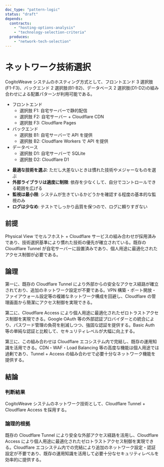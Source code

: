 ```yaml
---
doc_type: "pattern-logic"
status: "draft"
depends:
  contracts:
    - "hosting-options-analysis"
    - "technology-selection-criteria"
  produces:
    - "network-tech-selection"
---
```


# ネットワーク技術選択

<!-- PREMISE_BEGIN: hosting-options-analysis -->

CogitoWeave システムのホスティング方式として、フロントエンド 3 選択肢(F1-F3)、バックエンド 2 選択肢(B1-B2)、データベース 2 選択肢(D1-D2)の組み合わせによる配置パターンが利用可能である。

- フロントエンド
  - 選択肢 F1: 自宅サーバーで静的配信
  - 選択肢 F2: 自宅サーバー + Cloudflare CDN
  - 選択肢 F3: Cloudflare Pages
- バックエンド
  - 選択肢 B1: 自宅サーバーで API を提供
  - 選択肢 B2: Cloudflare Workers で API を提供
- データベース
  - 選択肢 D1: 自宅サーバーで SQLite
  - 選択肢 D2: Cloudflare D1

<!-- PREMISE_END: hosting-options-analysis -->

<!-- PREMISE_BEGIN: technology-selection-criteria -->

- **最適な技術を選ぶ**: ただし大差ないときは慣れた技術やメジャーなものを選ぶ
- **外部ライブラリは適度に制限**: 依存を少なくして、自分でコントロールできる範囲を広げる
- **監視は最小限**: システムが生きているかどうかを確認する程度の基本的な監視のみ
- **ログは少なめ**: テストでしっかり品質を保つので、ログに頼りすぎない

<!-- PREMISE_END: technology-selection-criteria -->

## 前提

Physical View でセルフホスト + Cloudflare サービスの組み合わせが採用済みであり、技術選択基準により慣れた技術の優先が確立されている。既存の Cloudflare Tunnel が自宅サーバーに設置済みであり、個人用途に最適化されたアクセス制御が必要である。

## 論理

第一に、既存の Cloudflare Tunnel により外部からの安全なアクセス経路が確立されており、追加のネットワーク設定が不要である。VPN 構築・ポート開放・ファイアウォール設定等の複雑なネットワーク構成を回避し、Cloudflare の管理画面から簡潔にアクセス制御を実現できる。

第二に、Cloudflare Access により個人用途に最適化されたゼロトラストアクセス制御を実現できる。Google OAuth 等の外部認証プロバイダーとの統合により、パスワード管理の負荷を削減しつつ、強固な認証を提供する。Basic Auth 等の単純な認証と比較して、セキュリティレベルが大幅に向上する。

第三に、この組み合わせは Cloudflare エコシステム内で完結し、既存の運用知識を活用できる。CDN・WAF・Load Balancing 等の高度な機能は個人用途では過剰であり、Tunnel + Access の組み合わせで必要十分なネットワーク機能を提供する。

## 結論

### 判断結果

<!-- GLOBAL_CONCLUSION_BEGIN: network-tech-selection -->

CogitoWeave システムのネットワーク技術として、Cloudflare Tunnel + Cloudflare Access を採用する。

<!-- GLOBAL_CONCLUSION_END: network-tech-selection -->

### 論理的根拠

既存の Cloudflare Tunnel により安全な外部アクセス経路を活用し、Cloudflare Access により個人用途に最適化されたゼロトラストアクセス制御を実現できる。Cloudflare エコシステム内での完結により追加のネットワーク設定・認証設定が不要であり、既存の運用知識を活用して必要十分なセキュリティレベルを効率的に提供する。

